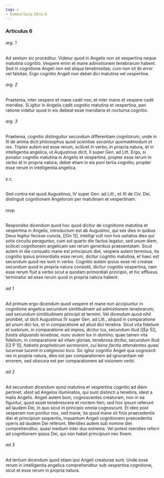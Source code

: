 ```yaml
---
tags : 
- Summa/Ia/q.58/a.6
---
```


### Articulus 6

###### arg. 1
Ad sextum sic proceditur. Videtur quod in Angelis non sit vespertina neque matutina cognitio. Vespere enim et mane admixtionem tenebrarum habent. Sed in cognitione Angeli non est aliqua tenebrositas; cum non sit ibi error vel falsitas. Ergo cognitio Angeli non debet dici matutina vel vespertina.

###### arg. 2
Praeterea, inter vespere et mane cadit nox; et inter mane et vespere cadit meridies. Si igitur in Angelis cadit cognitio matutina et vespertina, pari ratione videtur quod in eis debeat esse meridiana et nocturna cognitio.

###### arg. 3
Praeterea, cognitio distinguitur secundum differentiam cognitorum, unde in III de anima dicit philosophus quod *scientiae secantur quemadmodum et res*. Triplex autem est esse rerum, scilicet in verbo, in propria natura, et in intelligentia angelica, ut Augustinus dicit, II super Gen. ad Litt. Ergo, si ponatur cognitio matutina in Angelis et vespertina, propter esse rerum in verbo et in propria natura; debet etiam in eis poni tertia cognitio, propter esse rerum in intelligentia angelica.

###### s.c.
Sed contra est quod Augustinus, IV super Gen. ad Litt., et XI de Civ. Dei, distinguit cognitionem Angelorum per matutinam et vespertinam.

###### resp.
Respondeo dicendum quod hoc quod dicitur de cognitione matutina et vespertina in Angelis, introductum est ab Augustino, qui sex dies in quibus Deus legitur fecisse cuncta, [[Gn 1]], intelligi vult non hos usitatos dies qui solis circuitu peraguntur, cum sol quarto die factus legatur; sed unum diem, scilicet cognitionem angelicam sex rerum generibus praesentatam. Sicut autem in die consueto mane est principium diei, vespere autem terminus, ita cognitio ipsius primordialis esse rerum, dicitur cognitio matutina, et haec est secundum quod res sunt in verbo. Cognitio autem ipsius esse rei creatae secundum quod in propria natura consistit, dicitur cognitio vespertina, nam esse rerum fluit a verbo sicut a quodam primordiali principio, et hic effluxus terminatur ad esse rerum quod in propria natura habent.

###### ad 1
Ad primum ergo dicendum quod vespere et mane non accipiuntur in cognitione angelica secundum similitudinem ad admixtionem tenebrarum; sed secundum similitudinem principii et termini. Vel dicendum quod nihil prohibet, ut dicit Augustinus IV super Gen. ad Litt., aliquid in comparatione ad unum dici lux, et in comparatione ad aliud dici tenebra. Sicut vita fidelium et iustorum, in comparatione ad impios, dicitur lux, secundum illud [[Ep 5]], *fuistis aliquando tenebrae, nunc autem lux in domino*; quae tamen vita fidelium, in comparatione ad vitam gloriae, tenebrosa dicitur, secundum illud [[2 P 1]], *habetis propheticum sermonem, cui bene facitis attendentes quasi lucernae lucenti in caliginoso loco*. Sic igitur cognitio Angeli qua cognoscit res in propria natura, dies est per comparationem ad ignorantiam vel errorem, sed obscura est per comparationem ad visionem verbi.

###### ad 2
Ad secundum dicendum quod matutina et vespertina cognitio ad diem pertinet, idest ad Angelos illuminatos, qui sunt distincti a tenebris, idest a malis Angelis. Angeli autem boni, cognoscentes creaturam, non in ea figuntur, quod esset tenebrescere et noctem fieri; sed hoc ipsum referunt ad laudem Dei, in quo sicut in principio omnia cognoscunt. Et ideo post vesperam non ponitur nox, sed mane, ita quod mane sit finis praecedentis diei et principium sequentis, inquantum Angeli cognitionem praecedentis operis ad laudem Dei referunt. Meridies autem sub nomine diei comprehenditur, quasi medium inter duo extrema. Vel potest meridies referri ad cognitionem ipsius Dei, qui non habet principium nec finem.

###### ad 3
Ad tertium dicendum quod etiam ipsi Angeli creaturae sunt. Unde esse rerum in intelligentia angelica comprehenditur sub vespertina cognitione, sicut et esse rerum in propria natura.

